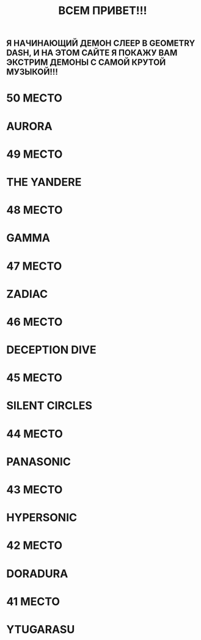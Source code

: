 <html>
<header>
<h1>ВСЕМ ПРИВЕТ!!!</h1>
</header>
<h2>Я НАЧИНАЮЩИЙ ДЕМОН СЛЕЕР В GEOMETRY DASH, И НА ЭТОМ САЙТЕ Я ПОКАЖУ ВАМ ЭКСТРИМ ДЕМОНЫ С
САМОЙ КРУТОЙ МУЗЫКОЙ!!!</h2>
<h1>50 МЕСТО</h1>
<h1>AURORA</h1>
<h1>49 МЕСТО</h1>
<h1>THE YANDERE</h1>
<h1>48 МЕСТО</h1>
<h1>GAMMA</h1>
<h1>47 МЕСТО</h1>
<h1>ZADIAC</h1>
<h1>46 МЕСТО</h1>
<h1>DECEPTION DIVE</h1>
<h1>45 МЕСТО</h1>
<h1>SILENT CIRCLES</h1>
<h1>44 МЕСТО</h1>
<h1>PANASONIC</h1>
<h1>43 МЕСТО</h1>
<h1>HYPERSONIC</h1>
<h1>42 МЕСТО</h1>
<h1>DORADURA</h1>
<h1>41 МЕСТО</h1>
<h1>YTUGARASU</h1>
<main>

</main>
<footer>

</footer>

</html>
